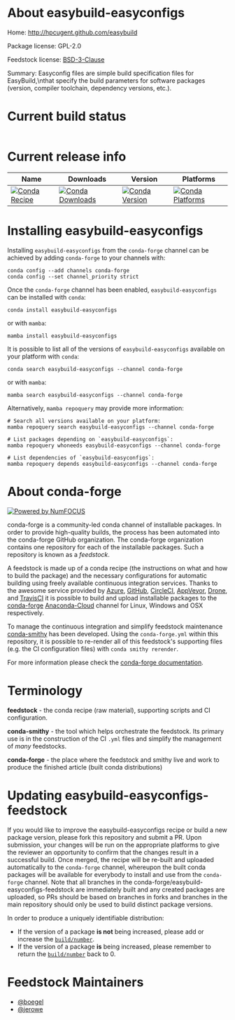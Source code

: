 About easybuild-easyconfigs
===========================

Home: http://hpcugent.github.com/easybuild

Package license: GPL-2.0

Feedstock license: [BSD-3-Clause](https://github.com/conda-forge/easybuild-easyconfigs-feedstock/blob/main/LICENSE.txt)

Summary: Easyconfig files are simple build specification files for EasyBuild,\nthat specify the build parameters for software packages (version, compiler toolchain, dependency versions, etc.).

Current build status
====================


<table>
</table>

Current release info
====================

| Name | Downloads | Version | Platforms |
| --- | --- | --- | --- |
| [![Conda Recipe](https://img.shields.io/badge/recipe-easybuild--easyconfigs-green.svg)](https://anaconda.org/conda-forge/easybuild-easyconfigs) | [![Conda Downloads](https://img.shields.io/conda/dn/conda-forge/easybuild-easyconfigs.svg)](https://anaconda.org/conda-forge/easybuild-easyconfigs) | [![Conda Version](https://img.shields.io/conda/vn/conda-forge/easybuild-easyconfigs.svg)](https://anaconda.org/conda-forge/easybuild-easyconfigs) | [![Conda Platforms](https://img.shields.io/conda/pn/conda-forge/easybuild-easyconfigs.svg)](https://anaconda.org/conda-forge/easybuild-easyconfigs) |

Installing easybuild-easyconfigs
================================

Installing `easybuild-easyconfigs` from the `conda-forge` channel can be achieved by adding `conda-forge` to your channels with:

```
conda config --add channels conda-forge
conda config --set channel_priority strict
```

Once the `conda-forge` channel has been enabled, `easybuild-easyconfigs` can be installed with `conda`:

```
conda install easybuild-easyconfigs
```

or with `mamba`:

```
mamba install easybuild-easyconfigs
```

It is possible to list all of the versions of `easybuild-easyconfigs` available on your platform with `conda`:

```
conda search easybuild-easyconfigs --channel conda-forge
```

or with `mamba`:

```
mamba search easybuild-easyconfigs --channel conda-forge
```

Alternatively, `mamba repoquery` may provide more information:

```
# Search all versions available on your platform:
mamba repoquery search easybuild-easyconfigs --channel conda-forge

# List packages depending on `easybuild-easyconfigs`:
mamba repoquery whoneeds easybuild-easyconfigs --channel conda-forge

# List dependencies of `easybuild-easyconfigs`:
mamba repoquery depends easybuild-easyconfigs --channel conda-forge
```


About conda-forge
=================

[![Powered by
NumFOCUS](https://img.shields.io/badge/powered%20by-NumFOCUS-orange.svg?style=flat&colorA=E1523D&colorB=007D8A)](https://numfocus.org)

conda-forge is a community-led conda channel of installable packages.
In order to provide high-quality builds, the process has been automated into the
conda-forge GitHub organization. The conda-forge organization contains one repository
for each of the installable packages. Such a repository is known as a *feedstock*.

A feedstock is made up of a conda recipe (the instructions on what and how to build
the package) and the necessary configurations for automatic building using freely
available continuous integration services. Thanks to the awesome service provided by
[Azure](https://azure.microsoft.com/en-us/services/devops/), [GitHub](https://github.com/),
[CircleCI](https://circleci.com/), [AppVeyor](https://www.appveyor.com/),
[Drone](https://cloud.drone.io/welcome), and [TravisCI](https://travis-ci.com/)
it is possible to build and upload installable packages to the
[conda-forge](https://anaconda.org/conda-forge) [Anaconda-Cloud](https://anaconda.org/)
channel for Linux, Windows and OSX respectively.

To manage the continuous integration and simplify feedstock maintenance
[conda-smithy](https://github.com/conda-forge/conda-smithy) has been developed.
Using the ``conda-forge.yml`` within this repository, it is possible to re-render all of
this feedstock's supporting files (e.g. the CI configuration files) with ``conda smithy rerender``.

For more information please check the [conda-forge documentation](https://conda-forge.org/docs/).

Terminology
===========

**feedstock** - the conda recipe (raw material), supporting scripts and CI configuration.

**conda-smithy** - the tool which helps orchestrate the feedstock.
                   Its primary use is in the construction of the CI ``.yml`` files
                   and simplify the management of *many* feedstocks.

**conda-forge** - the place where the feedstock and smithy live and work to
                  produce the finished article (built conda distributions)


Updating easybuild-easyconfigs-feedstock
========================================

If you would like to improve the easybuild-easyconfigs recipe or build a new
package version, please fork this repository and submit a PR. Upon submission,
your changes will be run on the appropriate platforms to give the reviewer an
opportunity to confirm that the changes result in a successful build. Once
merged, the recipe will be re-built and uploaded automatically to the
`conda-forge` channel, whereupon the built conda packages will be available for
everybody to install and use from the `conda-forge` channel.
Note that all branches in the conda-forge/easybuild-easyconfigs-feedstock are
immediately built and any created packages are uploaded, so PRs should be based
on branches in forks and branches in the main repository should only be used to
build distinct package versions.

In order to produce a uniquely identifiable distribution:
 * If the version of a package **is not** being increased, please add or increase
   the [``build/number``](https://docs.conda.io/projects/conda-build/en/latest/resources/define-metadata.html#build-number-and-string).
 * If the version of a package **is** being increased, please remember to return
   the [``build/number``](https://docs.conda.io/projects/conda-build/en/latest/resources/define-metadata.html#build-number-and-string)
   back to 0.

Feedstock Maintainers
=====================

* [@boegel](https://github.com/boegel/)
* [@jerowe](https://github.com/jerowe/)

